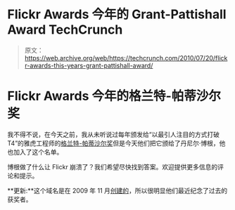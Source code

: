 # Flickr Awards 今年的 Grant-Pattishall Award TechCrunch

> 原文：<https://web.archive.org/web/https://techcrunch.com/2010/07/20/flickr-awards-this-years-grant-pattishall-award/>

# Flickr Awards 今年的格兰特-帕蒂沙尔奖

我不得不说，在今天之前，我从未听说过每年颁发给“以最引人注目的方式打破 T4”的雅虎工程师的[格兰特-帕蒂沙尔奖](https://web.archive.org/web/20221001214000/http://grant-pattishall-award.com/)但是今天他们把它颁给了丹尼尔·博根，他也加入了这个名单。

博根做了什么让 Flickr 崩溃了？我们希望尽快找到答案。欢迎提供更多信息的评论和提示。

**更新:**这个域名是在 2009 年 11 月[创建的](https://web.archive.org/web/20221001214000/http://www.whois.net/whois/grant-pattishall-award.com.com)，所以很明显他们最近纪念了过去的获奖者。
